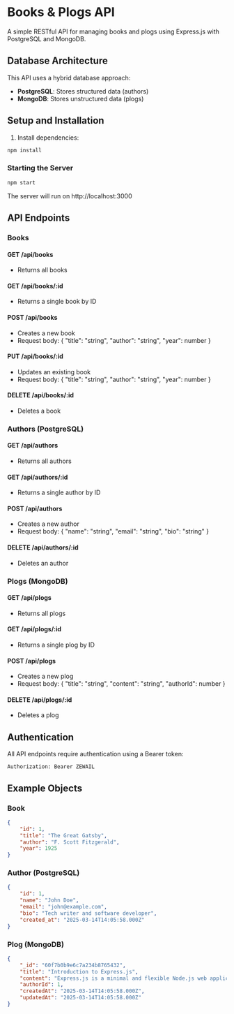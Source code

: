 # Books & Plogs API

A simple RESTful API for managing books and plogs using Express.js with PostgreSQL and MongoDB.

## Database Architecture

This API uses a hybrid database approach:
- **PostgreSQL**: Stores structured data (authors)
- **MongoDB**: Stores unstructured data (plogs)

## Setup and Installation

1. Install dependencies:
```bash
npm install
```

### Starting the Server

```bash
npm start
```

The server will run on http://localhost:3000

## API Endpoints

### Books

#### GET /api/books
- Returns all books

#### GET /api/books/:id
- Returns a single book by ID

#### POST /api/books
- Creates a new book
- Request body: { "title": "string", "author": "string", "year": number }

#### PUT /api/books/:id
- Updates an existing book
- Request body: { "title": "string", "author": "string", "year": number }

#### DELETE /api/books/:id
- Deletes a book

### Authors (PostgreSQL)

#### GET /api/authors
- Returns all authors

#### GET /api/authors/:id
- Returns a single author by ID

#### POST /api/authors
- Creates a new author
- Request body: { "name": "string", "email": "string", "bio": "string" }

#### DELETE /api/authors/:id
- Deletes an author

### Plogs (MongoDB)

#### GET /api/plogs
- Returns all plogs

#### GET /api/plogs/:id
- Returns a single plog by ID

#### POST /api/plogs
- Creates a new plog
- Request body: { "title": "string", "content": "string", "authorId": number }

#### DELETE /api/plogs/:id
- Deletes a plog

## Authentication

All API endpoints require authentication using a Bearer token:
```
Authorization: Bearer ZEWAIL
```

## Example Objects

### Book
```json
{
    "id": 1,
    "title": "The Great Gatsby",
    "author": "F. Scott Fitzgerald",
    "year": 1925
}
```

### Author (PostgreSQL)
```json
{
    "id": 1,
    "name": "John Doe",
    "email": "john@example.com",
    "bio": "Tech writer and software developer",
    "created_at": "2025-03-14T14:05:58.000Z"
}
```

### Plog (MongoDB)
```json
{
    "_id": "60f7b0b9e6c7a234b8765432",
    "title": "Introduction to Express.js",
    "content": "Express.js is a minimal and flexible Node.js web application framework...",
    "authorId": 1,
    "createdAt": "2025-03-14T14:05:58.000Z",
    "updatedAt": "2025-03-14T14:05:58.000Z"
}
